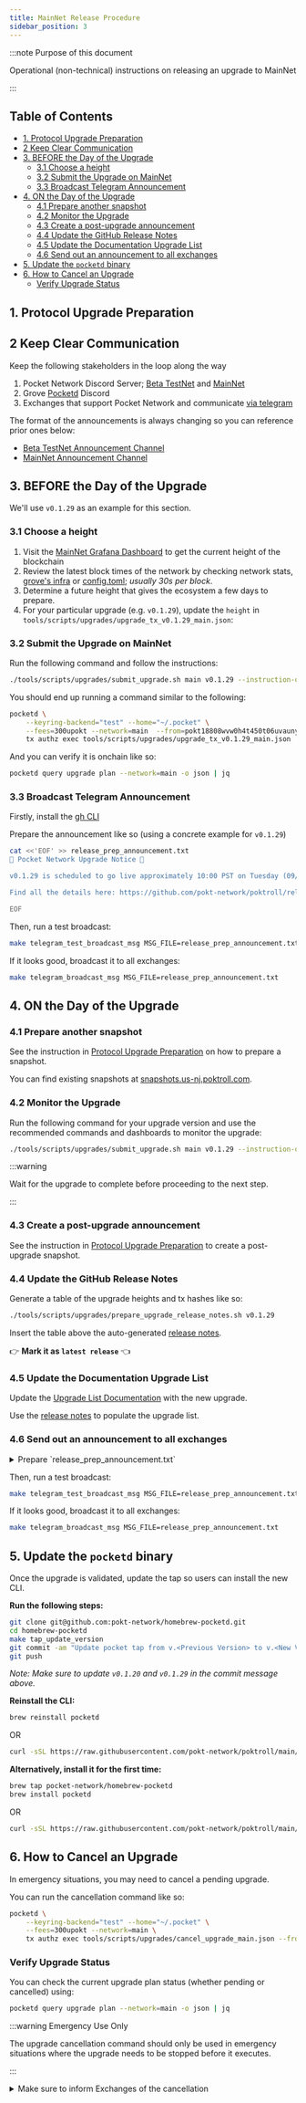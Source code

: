 ```yaml
---
title: MainNet Release Procedure
sidebar_position: 3
---
```


:::note Purpose of this document

Operational (non-technical) instructions on releasing an upgrade to MainNet

:::

## Table of Contents <!-- omit in toc -->

- [1. Protocol Upgrade Preparation](#1-protocol-upgrade-preparation)
- [2 Keep Clear Communication](#2-keep-clear-communication)
- [3. BEFORE the Day of the Upgrade](#3-before-the-day-of-the-upgrade)
  - [3.1 Choose a height](#31-choose-a-height)
  - [3.2 Submit the Upgrade on MainNet](#32-submit-the-upgrade-on-mainnet)
  - [3.3 Broadcast Telegram Announcement](#33-broadcast-telegram-announcement)
- [4. ON the Day of the Upgrade](#4-on-the-day-of-the-upgrade)
  - [4.1 Prepare another snapshot](#41-prepare-another-snapshot)
  - [4.2 Monitor the Upgrade](#42-monitor-the-upgrade)
  - [4.3 Create a post-upgrade announcement](#43-create-a-post-upgrade-announcement)
  - [4.4 Update the GitHub Release Notes](#44-update-the-github-release-notes)
  - [4.5 Update the Documentation Upgrade List](#45-update-the-documentation-upgrade-list)
  - [4.6 Send out an announcement to all exchanges](#46-send-out-an-announcement-to-all-exchanges)
- [5. Update the `pocketd` binary](#5-update-the-pocketd-binary)
- [6. How to Cancel an Upgrade](#6-how-to-cancel-an-upgrade)
  - [Verify Upgrade Status](#verify-upgrade-status)

## 1. Protocol Upgrade Preparation

## 2 Keep Clear Communication

Keep the following stakeholders in the loop along the way

1. Pocket Network Discord Server; [Beta TestNet](https://discord.com/channels/553741558869131266/1384591252758200330) and [MainNet](https://discord.com/channels/553741558869131266/1234943674903953529)
2. Grove [Pocketd](https://discord.com/channels/824324475256438814/1138895490331705354) Discord
3. Exchanges that support Pocket Network and communicate [via telegram](https://github.com/pokt-network/poktroll/blob/main/.github/workflows/telegram-send-message.yml)

The format of the announcements is always changing so you can reference prior ones below:

- [Beta TestNet Announcement Channel](https://discord.com/channels/553741558869131266/1384589692355477696)
- [MainNet Announcement Channel](https://discord.com/channels/553741558869131266/1384589604153331732)

## 3. BEFORE the Day of the Upgrade

We'll use `v0.1.29` as an example for this section.

### 3.1 Choose a height

1. Visit the [MainNet Grafana Dashboard](https://grafana.poktroll.com/goto/5XmC4RjNR?orgId=1) to get the current height of the blockchain
2. Review the latest block times of the network by checking network stats, [grove's infra](https://github.com/buildwithgrove/infrastructure/blob/dfbc02c57bbc5e61ae860393ec35d45b6a6fc3d5/environments/protocol/vultr-sgp/kubernetes-manifests/mainnet/config-files.yaml#L505) or [config.toml](https://github.com/pokt-network/pocket-network-genesis/blob/master/shannon/mainnet/config.toml); _usually 30s per block_.
3. Determine a future height that gives the ecosystem a few days to prepare.
4. For your particular upgrade (e.g. `v0.1.29`), update the `height` in `tools/scripts/upgrades/upgrade_tx_v0.1.29_main.json`:

### 3.2 Submit the Upgrade on MainNet

Run the following command and follow the instructions:

```bash
./tools/scripts/upgrades/submit_upgrade.sh main v0.1.29 --instruction-only
```

You should end up running a command similar to the following:

```bash
pocketd \
    --keyring-backend="test" --home="~/.pocket" \
    --fees=300upokt --network=main  --from=pokt18808wvw0h4t450t06uvauny8lvscsxjfyua7vh \
    tx authz exec tools/scripts/upgrades/upgrade_tx_v0.1.29_main.json
```

And you can verify it is onchain like so:

```bash
pocketd query upgrade plan --network=main -o json | jq
```

### 3.3 Broadcast Telegram Announcement

Firstly, install the [gh CLI](https://cli.github.com/)

Prepare the announcement like so (using a concrete example for `v0.1.29`)

```bash
cat <<'EOF' >> release_prep_announcement.txt
📢 Pocket Network Upgrade Notice 📢

v0.1.29 is scheduled to go live approximately 10:00 PST on Tuesday (09/16/2025) at block height 382,991.

Find all the details here: https://github.com/pokt-network/poktroll/releases/tag/v0.1.29.

EOF
```

Then, run a test broadcast:

```bash
make telegram_test_broadcast_msg MSG_FILE=release_prep_announcement.txt
```

If it looks good, broadcast it to all exchanges:

```bash
make telegram_broadcast_msg MSG_FILE=release_prep_announcement.txt
```

## 4. ON the Day of the Upgrade

### 4.1 Prepare another snapshot

See the instruction in [Protocol Upgrade Preparation](2_upgrade_preparation.md) on how to prepare a snapshot.

You can find existing snapshots at [snapshots.us-nj.poktroll.com](https://snapshots.us-nj.poktroll.com).

### 4.2 Monitor the Upgrade

Run the following command for your upgrade version and use the recommended commands
and dashboards to monitor the upgrade:

```bash
./tools/scripts/upgrades/submit_upgrade.sh main v0.1.29 --instruction-only
```

:::warning

Wait for the upgrade to complete before proceeding to the next step.

:::

### 4.3 Create a post-upgrade announcement

See the instruction in [Protocol Upgrade Preparation](2_upgrade_preparation.md) to create a post-upgrade snapshot.

### 4.4 Update the GitHub Release Notes

Generate a table of the upgrade heights and tx hashes like so:

```bash
./tools/scripts/upgrades/prepare_upgrade_release_notes.sh v0.1.29
```

Insert the table above the auto-generated [release notes](https://github.com/pokt-network/poktroll/releases).

👉 **Mark it as `latest release`** 👈

### 4.5 Update the Documentation Upgrade List

Update the [Upgrade List Documentation](6_upgrade_list.md) with the new upgrade.

Use the [release notes](https://github.com/pokt-network/poktroll/releases/latest) to populate the upgrade list.

### 4.6 Send out an announcement to all exchanges

<details>
<summary>Prepare `release_prep_announcement.txt`</summary>

```bash
cat <<'EOF' >> release_prep_announcement.txt
📢 Pocket Network Upgrade Update 📢

The network successfully upgraded to `v0.1.29` at height `382,250` around 12pm PST on Tuesday (09/16/2025).

Please make sure update your binaries and full nodes to the latest:
https://github.com/pokt-network/poktroll/releases/tag/v0.1.29

Snapshots are available here: https://snapshots.us-nj.poktroll.com/ 💾

If you need an RPC endpoint, let us know and [Grove](https://www.grove.city/) will happily help out 🌿

❓ What's new ❓
- Improved RelayMiner performance
- Validator reward distribution
- Additional supplier configurations and management
- A lot of quality of life enhancements

EOF
```

</details>

Then, run a test broadcast:

```bash
make telegram_test_broadcast_msg MSG_FILE=release_prep_announcement.txt
```

If it looks good, broadcast it to all exchanges:

```bash
make telegram_broadcast_msg MSG_FILE=release_prep_announcement.txt
```

## 5. Update the `pocketd` binary

Once the upgrade is validated, update the tap so users can install the new CLI.

**Run the following steps:**

```bash
git clone git@github.com:pokt-network/homebrew-pocketd.git
cd homebrew-pocketd
make tap_update_version
git commit -am "Update pocket tap from v.<Previous Version> to v.<New Version>"
git push
```

_Note: Make sure to update `v0.1.20` and `v0.1.29` in the commit message above._

**Reinstall the CLI:**

```bash
brew reinstall pocketd
```

OR

```bash
curl -sSL https://raw.githubusercontent.com/pokt-network/poktroll/main/tools/scripts/pocketd-install.sh | bash -s -- --upgrade
```

**Alternatively, install it for the first time:**

```bash
brew tap pocket-network/homebrew-pocketd
brew install pocketd
```

OR

```bash
curl -sSL https://raw.githubusercontent.com/pokt-network/poktroll/main/tools/scripts/pocketd-install.sh | bash
```

## 6. How to Cancel an Upgrade

In emergency situations, you may need to cancel a pending upgrade.

You can run the cancellation command like so:

```bash
pocketd \
    --keyring-backend="test" --home="~/.pocket" \
    --fees=300upokt --network=main \
    tx authz exec tools/scripts/upgrades/cancel_upgrade_main.json --from=pokt18808wvw0h4t450t06uvauny8lvscsxjfyua7vh
```

### Verify Upgrade Status

You can check the current upgrade plan status (whether pending or cancelled) using:

```bash
pocketd query upgrade plan --network=main -o json | jq
```

:::warning Emergency Use Only

The upgrade cancellation command should only be used in emergency situations where the upgrade needs to be stopped before it executes.

:::

<details>
<summary>Make sure to inform Exchanges of the cancellation</summary>

```bash
cat <<'EOF' >> release_prep_announcement.txt
Reminder that v0.1.29 is still scheduled to go live at approximately 10:00am PST tomorrow, Tuesday (09/16/2025).

Due to some slower blocks, we have updated the upgrade height from 382,991 to 382,250.

Find all the details here: https://github.com/pokt-network/poktroll/releases/tag/v0.1.29.

EOF
```

Then, run a test broadcast:

```bash
make telegram_test_broadcast_msg MSG_FILE=release_prep_announcement.txt
```

If it looks good, broadcast it to all exchanges:

```bash
make telegram_broadcast_msg MSG_FILE=release_prep_announcement.txt
```

</details>
